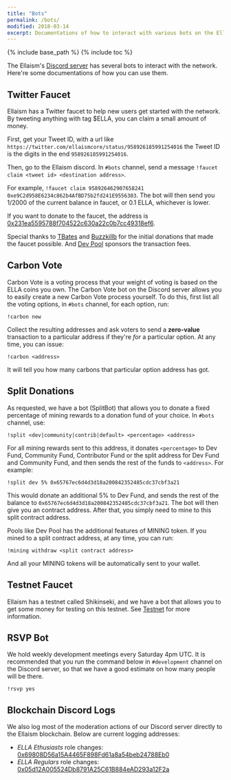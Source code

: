 ```yaml
---
title: "Bots"
permalink: /bots/
modified: 2018-03-14
excerpt: Documentations of how to interact with various bots on the Ellaism discord server.
---
```


{% include base_path %}
{% include toc %}

The Ellaism's [Discord server](https://discord.gg/gz9tURY) has several bots to interact with the network. Here're some documentations of how you can use them.

## Twitter Faucet

Ellaism has a Twitter faucet to help new users get started with the network. By tweeting anything with tag $ELLA, you can claim a small amount of money.

First, get your Tweet ID, with a url like `https://twitter.com/ellaismcore/status/958926185991254016` the Tweet ID is the digits in the end `958926185991254016`.

Then, go to the Ellaism discord. In `#bots` channel, send a message `!faucet claim <tweet id> <destination address>`.

For example, `!faucet claim 958926462907658241 0xe9C2d958E6234c862b4AfBD75b2fd241E9556303`. The bot will then send you 1/2000 of the current balance in faucet, or 0.1 ELLA, whichever is lower.

If you want to donate to the faucet, the address is
[0x231ea5595788f704522c630a22c0b7cc49318ef6](https://explorer.ellaism.org/addr/0x231ea5595788f704522c630a22c0b7cc49318ef6).

Special thanks to [TBates](https://keybase.io/tbates76) and [Buzzkillb](https://keybase.io/buzzkillb) for the initial donations that made the faucet possible. And [Dev Pool](https://pool.ellaism.org) sponsors the transaction fees.

## Carbon Vote

Carbon Vote is a voting process that your weight of voting is based on the ELLA coins you own. The Carbon Vote bot on the Discord server allows you to easily create a new Carbon Vote process yourself. To do this, first list all the voting options, in `#bots` channel, for each option, run:

```
!carbon new
```

Collect the resulting addresses and ask voters to send a **zero-value** transaction to a particular address if they're *for* a particular option. At any time, you can issue:

```
!carbon <address>
```

It will tell you how many carbons that particular option address has got.

## Split Donations

As requested, we have a bot (SplitBot) that allows you to donate a fixed percentage of mining rewards to a donation fund of your choice. In `#bots` channel, use:

```
!split <dev|community|contrib|default> <percentage> <address>
```

For all mining rewards sent to this address, it donates `<percentage>` to Dev Fund, Community Fund, Contributor Fund or the split address for Dev Fund and Community Fund, and then sends the rest of the funds to `<address>`. For example:

```
!split dev 5% 0x65767ec6d4d3d18a200842352485cdc37cbf3a21
```

This would donate an additional 5% to Dev Fund, and sends the rest of the balance to `0x65767ec6d4d3d18a200842352485cdc37cbf3a21`. The bot will then give you an contract address. After that, you simply need to mine to this split contract address.

Pools like Dev Pool has the additional features of MINING token. If you mined to a split contract address, at any time, you can run:

```
!mining withdraw <split contract address>
```

And all your MINING tokens will be automatically sent to your wallet.

## Testnet Faucet

Ellaism has a testnet called Shikinseki, and we have a bot that allows you to get some money for testing on this testnet. See [Testnet](/testnet/) for more information.

## RSVP Bot

We hold weekly development meetings every Saturday 4pm UTC. It is recommended that you run the command below in `#development` channel on the Discord server, so that we have a good estimate on how many people will be there.

```
!rsvp yes
```

## Blockchain Discord Logs

We also log most of the moderation actions of our Discord server directly to the Ellaism blockchain. Below are current logging addresses:

* *ELLA Ethusiasts* role changes: [0x69808D56a15A4465F898Fd61a8a54beb24788Eb0](https://explorer.ellaism.org/account/0x69808D56a15A4465F898Fd61a8a54beb24788Eb0)
* *ELLA Regulars* role changes: [0x05d12A005524Db8791A25C61B884eAD293a12F2a](https://explorer.ellaism.org/account/0x05d12A005524Db8791A25C61B884eAD293a12F2a)
